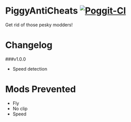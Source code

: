 # PiggyAntiCheats [![Poggit-CI](https://poggit.pmmp.io/ci.badge/MCPEPIG/PiggyAntiCheats/PiggyAntiCheats/master)](https://poggit.pmmp.io/ci.badge/MCPEPIG/PiggyAntiCheats/PiggyAntiCheats/master)
Get rid of those pesky modders!

# Changelog

###v1.0.0
* Speed detection

# Mods Prevented
* Fly
* No clip
* Speed
